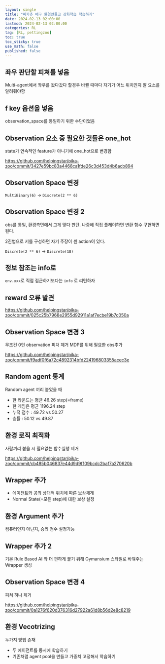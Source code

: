 ```yaml
---
layout: single
title: "피카츄 배구 환경만들고 강화학습 학습하기"
date: 2024-02-13 02:00:00
lastmod: 2024-02-13 02:00:00
categories: RL
tag: [RL, pettingzoo]
toc: true
toc_sticky: true
use_math: false
published: false
---
```


## 좌우 판단할 피쳐를 넣음

Multi-agent에서 좌우를 왔다갔다 할경우 바뀔 때마다 자기가 어느 위치인지 알 요소를 알려줘야함

## f key 옵션을 넣음

observation_space를 통일하기 위한 수단이었음

## Observation 요소 중 필요한 것들은 one_hot

state가 연속적인 feature가 아니기에 one_hot으로 변경함

https://github.com/helpingstar/pika-zoo/commit/3427e59bc83a4468ca1fde26c3d453d4b6acb894

## Observation Space 변경

`MultiBinary(6)` -> `Discrete(2 ** 6)`

## Observation Space 변경 2

obs를 통일, 환경측면에서 그게 맞다 판단. 나중에 직접 플레이하면 변환 함수 구현하면 된다.

2진법으로 키를 구성하면 자기 주장이 센 action이 있다.

`Discrete(2 ** 6)` -> `Discrete(18)`

## 정보 참조는 info로

`env.xxx`로 직접 접근하기보다는 `info` 로 리턴하자

## reward 오류 발견

https://github.com/helpingstar/pika-zoo/commit/025c25b7968e2955d92911a1af7ecbe19b7c050a

## Observation Space 변경 3

무조건 0인 observation 피처 제거 MDP를 위해 필요한 obs추가

https://github.com/helpingstar/pika-zoo/commit/f9adf0f6a72c4892314bfd224196803355acec3e

## Random agent 통계

Random agent 끼리 붙었을 때
* 한 라운드는 평균 46.26 step(=frame)
* 한 게임은 평균 1196.24 step
* 누적 점수 : 49.72 vs 50.27
* 승률 : 50.12 vs 49.87

## 환경 로직 최적화

사람끼리 붙을 시 필요없는 함수실행 제거

https://github.com/helpingstar/pika-zoo/commit/cb485b046837e44d9d9f109bcdc2baf7a270620b

## Wrapper 추가

* 에이전트와 공의 상대적 위치에 따른 보상체계
* Normal State(=모든 step)에 대한 보상 설정

## 환경 Argument 추가

컴퓨터인지 아닌지, 승리 점수 설정가능

## Wrapper 추가 2

기본 Rule Based AI 와 더 편하게 붙기 위해 Gymansium 스타일로 바꿔주는 Wrapper 생성


## Observation Space 변경 4

피쳐 하나 제거

https://github.com/helpingstar/pika-zoo/commit/0a1276f620d376316d27922a61d8b56d2e8c8219

## 환경 Vecotrizing

두가지 방법 존재

* 두 에이전트를 동시에 학습하기
* 기존처럼 agent pool을 만들고 가중치 고정해서 학습하기

